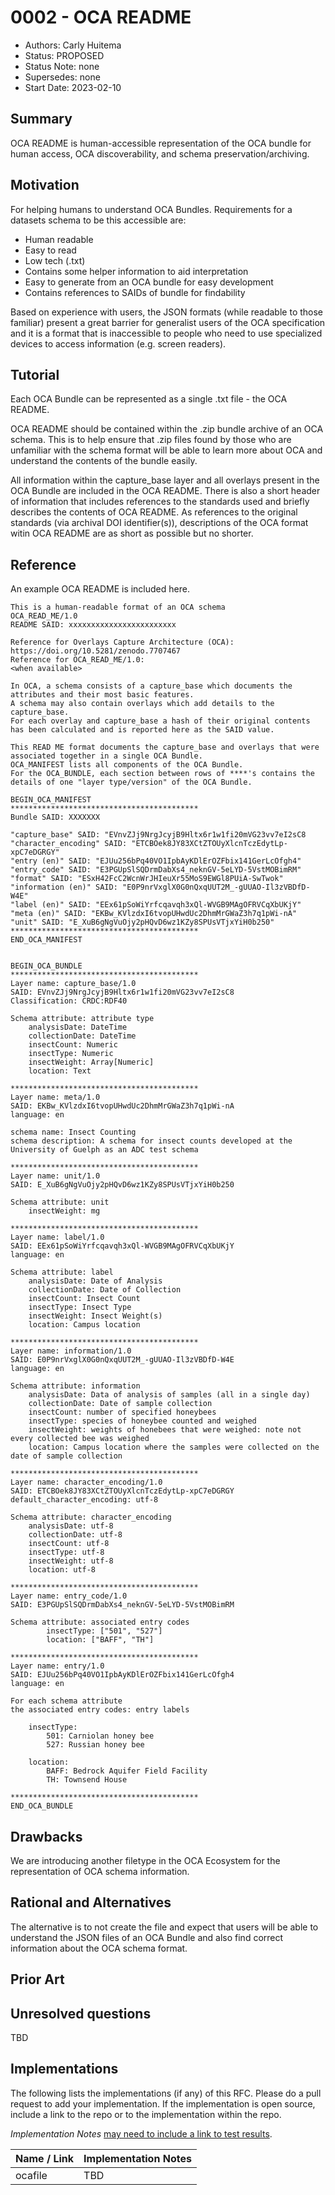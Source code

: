 # 0002 - OCA README
- Authors: Carly Huitema
- Status: PROPOSED
- Status Note: none
- Supersedes: none
- Start Date: 2023-02-10

## Summary
OCA README is human-accessible representation of the OCA bundle for human access, OCA discoverability, and schema preservation/archiving.

## Motivation
For helping humans to understand OCA Bundles. Requirements for a datasets schema to be this accessible are:
- Human readable
- Easy to read
- Low tech (.txt)
- Contains some helper information to aid interpretation
- Easy to generate from an OCA bundle for easy development
- Contains references to SAIDs of bundle for findability

Based on experience with users, the JSON formats (while readable to those familiar) present a great barrier for generalist users of the OCA specification and it is a format that is inaccessible to people who need to use specialized devices to access information (e.g. screen readers).

## Tutorial
Each OCA Bundle can be represented as a single .txt file - the OCA README. 

OCA README should be contained within the .zip bundle archive of an OCA schema. This is to help ensure that .zip files found by those who are unfamiliar with the schema format will be able to learn more about OCA and understand the contents of the bundle easily. 

All information within the capture_base layer and all overlays present in the OCA Bundle are included in the OCA README. There is also a short header of information that includes references to the standards used and briefly describes the contents of OCA README. As references to the original standards (via archival DOI identifier(s)), descriptions of the OCA format witin OCA README are as short as possible but no shorter.

## Reference
An example OCA README is included here.

```
This is a human-readable format of an OCA schema
OCA_READ_ME/1.0
README SAID: xxxxxxxxxxxxxxxxxxxxxxxx

Reference for Overlays Capture Architecture (OCA): 
https://doi.org/10.5281/zenodo.7707467
Reference for OCA_READ_ME/1.0:
<when available>

In OCA, a schema consists of a capture_base which documents the attributes and their most basic features.
A schema may also contain overlays which add details to the capture_base.
For each overlay and capture_base a hash of their original contents has been calculated and is reported here as the SAID value.

This READ ME format documents the capture_base and overlays that were associated together in a single OCA Bundle.
OCA_MANIFEST lists all components of the OCA Bundle.
For the OCA_BUNDLE, each section between rows of ****'s contains the details of one "layer type/version" of the OCA Bundle.

BEGIN_OCA_MANIFEST
******************************************
Bundle SAID: XXXXXXX

"capture_base" SAID: "EVnvZJj9NrgJcyjB9Hltx6r1w1fi20mVG23vv7eI2sC8
"character_encoding" SAID: "ETCBOek8JY83XCtZTOUyXlcnTczEdytLp-xpC7eDGRGY"
"entry (en)" SAID: "EJUu256bPq40VO1IpbAyKDlErOZFbix141GerLcOfgh4"
"entry_code" SAID: "E3PGUpSlSQDrmDabXs4_neknGV-5eLYD-5VstMOBimRM"
"format" SAID: "ESxH42FcC2WcnWrJHIeuXr55MoS9EWGl8PUiA-SwTwok"
"information (en)" SAID: "E0P9nrVxglX0G0nQxqUUT2M_-gUUAO-Il3zVBDfD-W4E"
"label (en)" SAID: "EEx61pSoWiYrfcqavqh3xQl-WVGB9MAgOFRVCqXbUKjY"
"meta (en)" SAID: "EKBw_KVlzdxI6tvopUHwdUc2DhmMrGWaZ3h7q1pWi-nA"
"unit" SAID: "E_XuB6gNgVuOjy2pHQvD6wz1KZy8SPUsVTjxYiH0b250"
******************************************
END_OCA_MANIFEST


BEGIN_OCA_BUNDLE
******************************************
Layer name: capture_base/1.0
SAID: EVnvZJj9NrgJcyjB9Hltx6r1w1fi20mVG23vv7eI2sC8
Classification: CRDC:RDF40

Schema attribute: attribute type
	analysisDate: DateTime
	collectionDate: DateTime
	insectCount: Numeric
	insectType: Numeric
	insectWeight: Array[Numeric]
	location: Text

******************************************
Layer name: meta/1.0
SAID: EKBw_KVlzdxI6tvopUHwdUc2DhmMrGWaZ3h7q1pWi-nA
language: en

schema name: Insect Counting
schema description: A schema for insect counts developed at the University of Guelph as an ADC test schema

******************************************
Layer name: unit/1.0
SAID: E_XuB6gNgVuOjy2pHQvD6wz1KZy8SPUsVTjxYiH0b250

Schema attribute: unit
	insectWeight: mg

******************************************
Layer name: label/1.0
SAID: EEx61pSoWiYrfcqavqh3xQl-WVGB9MAgOFRVCqXbUKjY
language: en

Schema attribute: label
	analysisDate: Date of Analysis
	collectionDate: Date of Collection
	insectCount: Insect Count
	insectType: Insect Type
	insectWeight: Insect Weight(s)
	location: Campus location

******************************************	
Layer name: information/1.0
SAID: E0P9nrVxglX0G0nQxqUUT2M_-gUUAO-Il3zVBDfD-W4E
language: en

Schema attribute: information
	analysisDate: Data of analysis of samples (all in a single day)
	collectionDate: Date of sample collection
	insectCount: number of specified honeybees
	insectType: species of honeybee counted and weighed
	insectWeight: weights of honebees that were weighed: note not every collected bee was weighed
	location: Campus location where the samples were collected on the date of sample collection

******************************************	
Layer name: character_encoding/1.0
SAID: ETCBOek8JY83XCtZTOUyXlcnTczEdytLp-xpC7eDGRGY
default_character_encoding: utf-8

Schema attribute: character_encoding
	analysisDate: utf-8
	collectionDate: utf-8
	insectCount: utf-8
	insectType: utf-8
	insectWeight: utf-8
	location: utf-8
	
******************************************	
Layer name: entry_code/1.0
SAID: E3PGUpSlSQDrmDabXs4_neknGV-5eLYD-5VstMOBimRM

Schema attribute: associated entry codes
        insectType: ["501", "527"]
        location: ["BAFF", "TH"]

******************************************	
Layer name: entry/1.0
SAID: EJUu256bPq40VO1IpbAyKDlErOZFbix141GerLcOfgh4
language: en

For each schema attribute 
the associated entry codes: entry labels

	insectType:
		501: Carniolan honey bee
		527: Russian honey bee

	location:
		BAFF: Bedrock Aquifer Field Facility
        TH: Townsend House

******************************************
END_OCA_BUNDLE

```

## Drawbacks
We are introducing another filetype in the OCA Ecosystem for the representation of OCA schema information.

## Rational and Alternatives
The alternative is to not create the file and expect that users will be able to understand the JSON files of an OCA Bundle and also find correct information about the OCA schema format.

## Prior Art

## Unresolved questions

TBD

## Implementations

The following lists the implementations (if any) of this RFC. Please do a pull request to add your implementation. If the implementation is open source, include a link to the repo or to the implementation within the repo.

*Implementation Notes* [may need to include a link to test results](README.md#accepted).

Name / Link | Implementation Notes
--- | --- |
ocafile | TBD | Rust implementation of OCAfile
